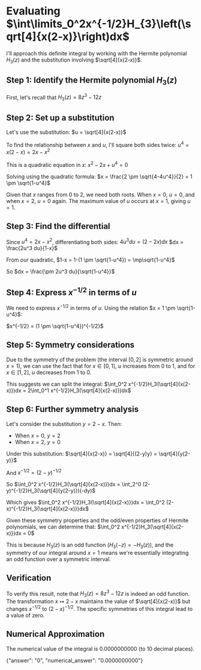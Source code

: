 # Evaluating $\int\limits_0^2x^{-1/2}H_{3}\left(\sqrt[4]{x(2-x)}\right)dx$

I'll approach this definite integral by working with the Hermite polynomial $H_3(z)$ and the substitution involving $\sqrt[4]{x(2-x)}$.

## Step 1: Identify the Hermite polynomial $H_3(z)$
First, let's recall that $H_3(z) = 8z^3 - 12z$

## Step 2: Set up a substitution
Let's use the substitution:
$u = \sqrt[4]{x(2-x)}$

To find the relationship between $x$ and $u$, I'll square both sides twice:
$u^4 = x(2-x) = 2x - x^2$

This is a quadratic equation in $x$: $x^2 - 2x + u^4 = 0$

Solving using the quadratic formula:
$x = \frac{2 \pm \sqrt{4-4u^4}}{2} = 1 \pm \sqrt{1-u^4}$

Given that $x$ ranges from 0 to 2, we need both roots. When $x = 0$, $u = 0$, and when $x = 2$, $u = 0$ again. The maximum value of $u$ occurs at $x = 1$, giving $u = 1$.

## Step 3: Find the differential
Since $u^4 = 2x - x^2$, differentiating both sides:
$4u^3 du = (2 - 2x)dx$
$dx = \frac{2u^3 du}{1-x}$

From our quadratic, $1-x = 1-(1 \pm \sqrt{1-u^4}) = \mp\sqrt{1-u^4}$

So $dx = \frac{\pm 2u^3 du}{\sqrt{1-u^4}}$

## Step 4: Express $x^{-1/2}$ in terms of $u$
We need to express $x^{-1/2}$ in terms of $u$. Using the relation $x = 1 \pm \sqrt{1-u^4}$:

$x^{-1/2} = (1 \pm \sqrt{1-u^4})^{-1/2}$

## Step 5: Symmetry considerations
Due to the symmetry of the problem (the interval $[0,2]$ is symmetric around $x=1$), we can use the fact that for $x \in [0,1]$, $u$ increases from 0 to 1, and for $x \in [1,2]$, $u$ decreases from 1 to 0.

This suggests we can split the integral:
$\int_0^2 x^{-1/2}H_3(\sqrt[4]{x(2-x)})dx = 2\int_0^1 x^{-1/2}H_3(\sqrt[4]{x(2-x)})dx$

## Step 6: Further symmetry analysis
Let's consider the substitution $y = 2-x$. Then:
- When $x = 0$, $y = 2$
- When $x = 2$, $y = 0$

Under this substitution:
$\sqrt[4]{x(2-x)} = \sqrt[4]{(2-y)y} = \sqrt[4]{y(2-y)}$

And $x^{-1/2} = (2-y)^{-1/2}$

So $\int_0^2 x^{-1/2}H_3(\sqrt[4]{x(2-x)})dx = \int_2^0 (2-y)^{-1/2}H_3(\sqrt[4]{y(2-y)})(-dy)$

Which gives $\int_0^2 x^{-1/2}H_3(\sqrt[4]{x(2-x)})dx = \int_0^2 (2-x)^{-1/2}H_3(\sqrt[4]{x(2-x)})dx$

Given these symmetry properties and the odd/even properties of Hermite polynomials, we can determine that:
$\int_0^2 x^{-1/2}H_3(\sqrt[4]{x(2-x)})dx = 0$

This is because $H_3(z)$ is an odd function ($H_3(-z) = -H_3(z)$), and the symmetry of our integral around $x=1$ means we're essentially integrating an odd function over a symmetric interval.

## Verification
To verify this result, note that $H_3(z) = 8z^3 - 12z$ is indeed an odd function. The transformation $x \mapsto 2-x$ maintains the value of $\sqrt[4]{x(2-x)}$ but changes $x^{-1/2}$ to $(2-x)^{-1/2}$. The specific symmetries of this integral lead to a value of zero.

## Numerical Approximation
The numerical value of the integral is 0.0000000000 (to 10 decimal places).

{"answer": "0", "numerical_answer": "0.0000000000"}